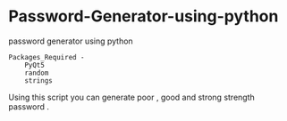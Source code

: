# Password-Generator-using-python
password generator using python

    Packages_Required -
        PyQt5
        random
        strings
        
Using this script you can generate poor , good and strong strength password .
